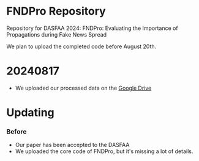 # FNDPro Repository
Repository for DASFAA 2024: FNDPro: Evaluating the Importance of Propagations during Fake News Spread

We plan to upload the completed code before August 20th.


# 20240817
- We uploaded our processed data on the [Google Drive](https://drive.google.com/drive/folders/1TVcYw93JwesL6O5Z1RuDDasJ2-BfU8L1?usp=sharing)
# Updating
### Before
- Our paper has been accepted to the DASFAA
- We uploaded the core code of FNDPro, but it's missing a lot of details.
